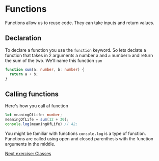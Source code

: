 # Functions

Functions  allow us to reuse code. They can take inputs and return values.

## Declaration

To declare a function you use the `function` keyword. So lets declate a function
that takes in 2 arguments a number a and `a` number `b` and return the sum of
the two. We'll name this function `sum`

```ts
function sum(a: number, b: number) {
  return a + b;
}
```

## Calling functions

Here's how you call af function

```ts
let meaningOfLife: number;
meaningOfLife = sum(12 + 30);
console.log(meaningOfLife) // 42;
```

You might be familiar with functions `console.log` is a type of function. Functions
are called using open and closed parenthesis with the function arguments 
in the middle.


[Next exercise: Classes](/notes/week2/classes.md)

